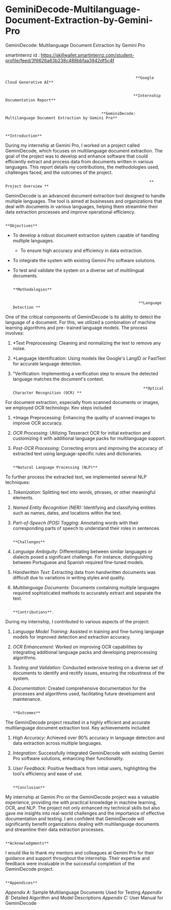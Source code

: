 # GeminiDecode-Multilanguage-Document-Extraction-by-Gemini-Pro
GeminiDecode: Multilanguage Document Extraction by Gemini Pro

smartinternz id :  https://skillwallet.smartinternz.com/student-profile/feed/3f6626a63b238c488bbfaa3942df5c4f 


#
                                                             **Google Cloud Generative AI**


                                                            **Internship Documentation Report** 


                                              **GeminiDecode: Multilanguage Document Extraction by Gemini Pro**


                                                                 **Introduction** 

During my internship at Gemini Pro, I worked on a project called GeminiDecode, which focuses on multilanguage document extraction. The goal of the project was to develop and enhance software that could efficiently extract and process data from documents written in various languages. This report details my contributions, the methodologies used, challenges faced, and the outcomes of the project.

                                                                   ** Project Overview **

GeminiDecode is an advanced document extraction tool designed to handle multiple languages. The tool is aimed at businesses and organizations that deal with documents in various languages, helping them streamline their data extraction processes and improve operational efficiency. 

                                                                      **Objectives** 
 
- To develop a robust document extraction system capable of handling multiple    languages. 
  - To ensure high accuracy and efficiency in data extraction.
 - To integrate the system with existing Gemini Pro software solutions.
 - To test and validate the system on a diverse set of multilingual documents.

                                                               **Methodologies** 


                                                              **Language Detection **

One of the critical components of GeminiDecode is its ability to detect the language of a document. For this, we utilized a combination of machine learning algorithms and pre- trained language models. The process involves: 

1. *Text Preprocessing: Cleaning and normalizing the text to remove any noise. 

2. *Language Identification: Using models like Google's LangID or FastText for accurate language detection.
3. "Verification: Implementing a verification step to ensure the detected language matches the document's context.

                                                                **Optical Character Recognition (OCR) **

For document extraction, especially from scanned documents or images, we employed OCR technologv. Kev steps included

 1. *Image Preprocessing: Enhancing the quality of scanned images to improve OCR accuracy.


 2. *OCR Processing:* Utilizing Tesseract OCR for initial extraction and customizing it with additional language packs for multilanguage support.

 3. *Post-OCR Processing:* Correcting errors and improving the accuracy of extracted text using language-specific rules and dictionaries.


                                                                       **Natural Language Processing (NLP)**

 To further process the extracted text, we implemented several NLP techniques: 

1. *Tokenization:* Splitting text into words, phrases, or other meaningful elements.


2. *Named Entity Recognition (NER):* Identifying and classifying entities such as names, dates, and locations within the text. 

3. *Part-of-Speech (POS) Tagging:* Annotating words with their corresponding parts of speech to understand their roles in sentences

 
                                                                                      **Challenges** 

1. *Language Ambiguity:* Differentiating between similar languages or dialects posed a significant challenge. For instance, distinguishing between Portuguese and Spanish required fine-tuned models. 

2. *Handwritten Text:* Extracting data from handwritten documents was difficult due to variations in writing styles and quality.

3. *Multilanguage Documents:* Documents containing multiple languages required sophisticated methods to accurately extract and separate the text.  


                                                                               **Contributions**.

During my internship, I contributed to various aspects of the project:

1. *Language Model Training:* Assisted in training and fine-tuning language models for improved detection and extraction accuracy. 

2. *OCR Enhancement:* Worked on improving OCR capabilities by integrating additional language packs and developing preprocessing algorithms.

3. *Testing and Validation:* Conducted extensive testing on a diverse set of documents to identify and rectify issues, ensuring the robustness of the system.

4. *Documentation:* Created comprehensive documentation for the processes and algorithms used, facilitating future development and maintenance. 

 
                                                                            **Outcomes** 


The GeminiDecode project resulted in a highly efficient and accurate multilanguage document extraction tool. Key achievements included:

 1. *High Accuracy:* Achieved over 90% accuracy in language detection and data extraction across multiple languages.

 2. *Integration:* Successfully integrated GeminiDecode with existing Gemini Pro software solutions, enhancing their functionality. 

3. *User Feedback:* Positive feedback from initial users, highlighting the tool's efficiency and ease of use.

                                                                         **Conclusion** 


My internship at Gemini Pro on the GeminiDecode project was a valuable experience, providing me with practical knowledge in machine learning, OCR, and NLP. The project not only enhanced my technical skills but also gave me insights into real-world challenges and the importance of effective documentation and testing. I am confident that GeminiDecode will significantly benefit organizations dealing with multilanguage documents and streamline their data extraction processes.


                                                                              **Acknowledgments** 

I would like to thank my mentors and colleagues at Gemini Pro for their guidance and support throughout the internship.  Their expertise and feedback were invaluable in the successful completion of the GeminiDecode project.

                                                                                 **Appendices** 

*Appendix A:* Sample Multilanguage Documents Used for Testing
 *Appendix B:* Detailed Algorithm and Model Descriptions
 *Appendix C:* User Manual for GeminiDecode


